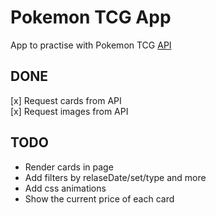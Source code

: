 # Pokemon TCG App

App to practise with Pokemon TCG <a href="api.pokemontcg.io" target="blank">API</a>

## DONE

[x] Request cards from API
<br>
[x] Request images from API

## TODO

- Render cards in page
- Add filters by relaseDate/set/type and more
- Add css animations
- Show the current price of each card
